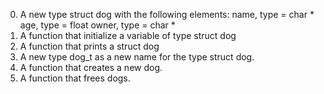 0. A new type struct dog with the following elements:
	name, type = char *
	age, type = float
	owner, type = char *
1. A function that initialize a variable of type struct dog
2. A function that prints a struct dog
3. A new type dog_t as a new name for the type struct dog.
4. A function that creates a new dog.
5. A function that frees dogs.
